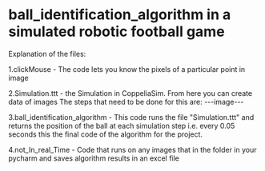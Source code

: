 # ball_identification_algorithm in a simulated robotic football game

Explanation of the files:

1.clickMouse - The code lets you know the pixels of a particular point in image

2.Simulation.ttt - the Simulation in CoppeliaSim. From here you can create data of images The steps that need to be done for this are:
---image--- 

3.ball_identification_algorithm - This code runs the file "Simulation.ttt" and returns the position of the ball at each simulation step i.e. every 0.05 seconds this the final code of the algorithm for the project.

4.not_In_real_Time - Code that runs on any images that in the folder in your pycharm and saves algorithm results in an excel file
 
